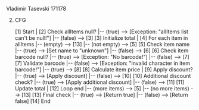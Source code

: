 Vladimir Tasevski 171178

2. CFG

     [1] Start
    |
  [2] Check allItems null?
    |-- (true) --> [Exception: "allItems list can't be null!"]
    |-- (false) --> [3]
  [3] Initialize total
    |
  [4] For each item in allItems
    |-- (empty) --> [13]
    |-- (not empty) --> [5]
  [5] Check item name
    |-- (true) --> [Set name to "unknown"]
    |-- (false) --> [6]
  [6] Check item barcode null?
    |-- (true) --> [Exception: "No barcode!"]
    |-- (false) --> [7]
  [7] Validate barcode
    |-- (false) --> [Exception: "Invalid character in item barcode!"]
    |-- (true) --> [8]
  [8] Calculate item price
    |
  [9] Apply discount?
    |-- (true) --> [Apply discount]
    |-- (false) --> [10]
  [10] Additional discount check?
    |-- (true) --> [Apply additional discount]
    |-- (false) --> [11]
  [11] Update total
    |
  [12] Loop end
    |-- (more items) --> [5]
    |-- (no more items) --> [13]
  [13] Final check
    |-- (true) --> [Return true]
    |-- (false) --> [Return false]
  [14] End
